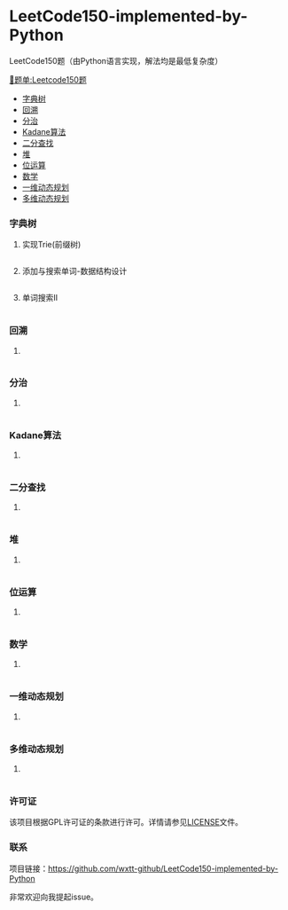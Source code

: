 # LeetCode150-implemented-by-Python
LeetCode150题（由Python语言实现，解法均是最低复杂度）

[📑题单:Leetcode150题](https://leetcode.cn/studyplan/top-interview-150/)


- [字典树](#字典树)
- [回溯](#回溯)
- [分治](#分治)
- [Kadane算法](#Kadane算法)
- [二分查找](#二分查找)
- [堆](#堆)
- [位运算](#位运算)
- [数学](#数学)
- [一维动态规划](#一维动态规划)
- [多维动态规划](#多维动态规划)

### 字典树

1. 实现Trie(前缀树)

```python

```

2. 添加与搜索单词-数据结构设计

```python

```

3. 单词搜索II

```python

```

### 回溯

1. 

```python

```



### 分治

1. 

```python

```



### Kadane算法

1. 

```python

```



### 二分查找

1. 

```python

```



### 堆

1. 

```python

```



### 位运算

1. 

```python

```



### 数学

1. 

```python

```



### 一维动态规划

1. 

```python

```



### 多维动态规划

1. 

```python

```



### 许可证

该项目根据GPL许可证的条款进行许可。详情请参见[LICENSE](LICENSE)文件。

### 联系

项目链接：https://github.com/wxtt-github/LeetCode150-implemented-by-Python

非常欢迎向我提起issue。
